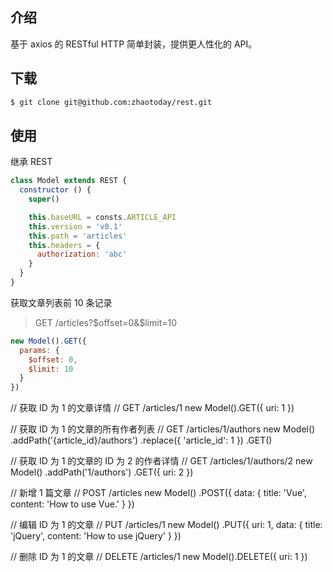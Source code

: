 ## 介绍
基于 axios 的 RESTful HTTP 简单封装，提供更人性化的 API。

## 下载
```bash
$ git clone git@github.com:zhaotoday/rest.git
```

## 使用
继承 REST
```js
class Model extends REST {
  constructor () {
    super()

    this.baseURL = consts.ARTICLE_API
    this.version = 'v0.1'
    this.path = 'articles'
    this.headers = {
      authorization: 'abc'
    }
  }
}
```

获取文章列表前 10 条记录
> GET /articles?$offset=0&$limit=10
```js
new Model().GET({
  params: {
    $offset: 0,
    $limit: 10
  }
})
```
// 获取 ID 为 1 的文章详情
// GET /articles/1
new Model().GET({
  uri: 1
})

// 获取 ID 为 1 的文章的所有作者列表
// GET /articles/1/authors
new Model()
  .addPath('{article_id}/authors')
  .replace({
    'article_id': 1
  })
  .GET()

// 获取 ID 为 1 的文章的 ID 为 2 的作者详情
// GET /articles/1/authors/2
new Model()
  .addPath('1/authors')
  .GET({
    uri: 2
  })

// 新增 1 篇文章
// POST /articles
new Model()
  .POST({
    data: {
      title: 'Vue',
      content: 'How to use Vue.'
    }
  })

// 编辑 ID 为 1 的文章
// PUT /articles/1
new Model()
  .PUT({
    uri: 1,
    data: {
      title: 'jQuery',
      content: 'How to use jQuery'
    }
  })

// 删除 ID 为 1 的文章
// DELETE /articles/1
new Model().DELETE({
  uri: 1
})